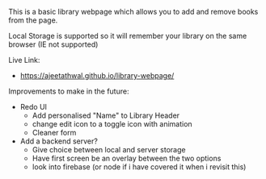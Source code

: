 This is a basic library webpage which allows you to add and remove books from the page.

Local Storage is supported so it will remember your library on the same browser (IE not supported)

Live Link:

- https://ajeetathwal.github.io/library-webpage/

Improvements to make in the future:

- Redo UI
  - Add personalised "Name" to Library Header
  - change edit icon to a toggle icon with animation
  - Cleaner form
- Add a backend server?
  - Give choice between local and server storage
  - Have first screen be an overlay between the two options
  - look into firebase (or node if i have covered it when i revisit this)
